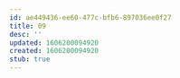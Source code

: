 ```yaml
---
id: ae449436-ee60-477c-bfb6-897036ee0f27
title: 09
desc: ''
updated: 1606200094920
created: 1606200094920
stub: true
---
```


